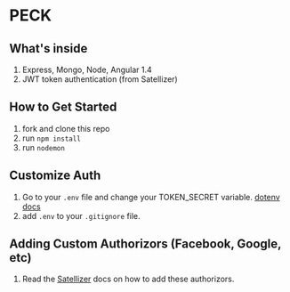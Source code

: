 # PECK

## What's inside

1. Express, Mongo, Node, Angular 1.4
2. JWT token authentication (from Satellizer)

## How to Get Started

1. fork and clone this repo
2. run `npm install`
3. run `nodemon`

## Customize Auth

1. Go to your `.env` file and change your TOKEN_SECRET variable. [dotenv docs](https://www.npmjs.com/package/dotenv)
2. add `.env` to your `.gitignore` file.

## Adding Custom Authorizors (Facebook, Google, etc)

1. Read the [Satellizer](https://github.com/sahat/satellizer) docs on how to add these authorizors.

